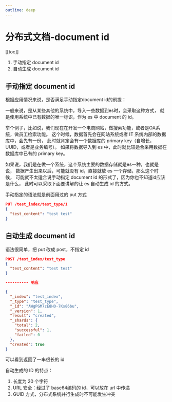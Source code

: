 ```yaml
---
outline: deep
---
```

# 分布式文档-document id

[[toc]]

1. 手动指定 document id
2. 自动生成 document id

## 手动指定 document id

根据应用情况来说，是否满足手动指定document id的前提：

一般来说，是从某些其他的系统中，导入一些数据到es时，会采取这种方式，
就是使用系统中已有数据的唯一标识，作为 es 中 document 的 id。

举个例子，比如说，我们现在在开发一个电商网站，做搜索功能，或者是OA系统，做员工检索功能。
这个时候，数据首先会在网站系统或者 IT 系统内部的数据库中，会先有一份，
此时就肯定会有一个数据库的 primary key（自增长，UUID，或者是业务编号）。
如果将数据导入到 es 中，此时就比较适合采用数据在数据库中已有的 primary key。

如果说，我们是在做一个系统，这个系统主要的数据存储就是es一种，也就是说，
数据产生出来以后，可能就没有 id，直接就放 es 一个存储，那么这个时候，
可能就不太适合说手动指定 document id 的形式了，因为你也不知道id应该是什么，
此时可以采取下面要讲解的让 es 自动生成 id 的方式。

手动指定的语法就是前面用过的 put 方式

```json
PUT /test_index/test_type/1
{
  "test_content": "test test"
}
```

## 自动生成 document id

语法很简单，把 put 改成 post，不指定 id

```json
POST /test_index/test_type
{
  "test_content": "test test"
}

---------- 响应

{
  "_index": "test_index",
  "_type": "test_type",
  "_id": "AWgPGM7zE8HO-7Ks86bu",
  "_version": 1,
  "result": "created",
  "_shards": {
    "total": 2,
    "successful": 1,
    "failed": 0
  },
  "created": true
}
```

可以看到返回了一串很长的 id

自动生成的 ID 的特点：

1. 长度为 20 个字符
2. URL 安全：经过了 base64编码的 id，可以放在 url 中传递
3. GUID 方式，分布式系统并行生成时不可能发生冲突
